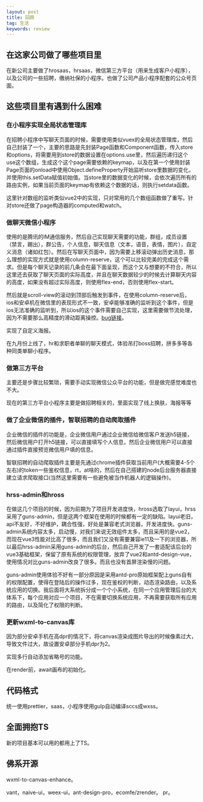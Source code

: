 ```yaml
---
layout: post
title: 回顾
tag: 生活
keywords: review
---
```


## 在这家公司做了哪些项目里

在新公司主要做了hrosaas，hrsaas，微信第三方平台（用来生成客户小程序），以及公司的一些招聘，缴纳社保的小程序。也做了公司产品小程序配套的公众号页面。

## 这些项目里有遇到什么困难

### 在小程序实现全局状态管理库

在招聘小程序中写聊天页面的时候，需要使用类似vuex的全局状态管理库，然后自己封装了一个，主要的思路是先封装Page函数和Component函数，传入store和options，将需要用到store的数据设置在options.use里，然后遍历递归这个use这个数组，生成这个这个page需要依赖的keymap，以及在第一个使用封装Page页面的onload中使用Object.defineProperty开始监听store里数据的变化，并使用this.setData赋值初始值。当store里的数据变化的时候，会依次遍历所有的路由实例，如果当前页面的keymap有依赖这个数据的话，则执行setdata函数。

这里针对数组的监听类似vue2中的实现，只对常用的几个数组函数做了重写。针对store还做了page构造器的computed和watch。

### 做聊天微信小程序

使用的是腾讯的IM通信服务，然后自己实现聊天需要的功能，群组，成员设置（禁言，踢出），群公告，个人信息，聊天信息（文本，语音，表情，图片），自定义消息（诸如红包）。然后在写聊天页面中，因为需要上移滚动弹出历史消息，那么理想的实现方式就是使用column-reserve，这个可以比较完美的完成这个需求。但是每个聊天记录的前几条会在最下面呈现，而这个又与想要的不符合，所以这里还去获取了聊天页面的实际高度，并且在聊天数据较少的时候去计算聊天内容的高度，如果没有超过实际高度，则使用flex-end，否则使用flex-start。

然后就是scroll-view的滚动到顶部后触发到事件，在使用column-reserve后，ios和安卓机在微信里的表现形式不一致，安卓能够准确的监听到这个事件，但是ios无法准确的监听到，所以ios的这个事件需要自己实现，这里需要做节流处理，因为不需要那么高精度的滑动距离操控。[bug链接](https://developers.weixin.qq.com/community/develop/doc/00066652780e70e4327bc1c585b400)。

实现了自定义海报。

在九月份上线了，hr和求职者单聊的聊天模式，体验吊打boss招聘，拼多多等各种同类单聊小程序。

### 做第三方平台

主要还是步骤比较繁琐，需要手动实现微信公众平台的功能，但是做完感觉难度也不大。

现在的第三方平台小程序主要是做招聘相关的，里面实现了线上换肤，海报等等

### 做了企业微信的插件，智联招聘的自动爬取插件

企业微信的插件的功能是，企业微信用户通过企业微信给微信客户发送h5链接，然后微信用户打开h5链接，可以直接填写个人信息，然后企业微信用户可以直接通过插件直接预览微信用户填的信息。

智联招聘的自动爬取插件主要是先通过chrome插件获取当前用户(大概需要4-5个左右)的token一些鉴权信息，rt，at啥的，然后在自己搭建的node后台服务器直接建立请求爬取接口(当然这里需要有一些避免被当作机器人的逻辑操作)。

### hrss-admin和hross

在做这几个项目的时候，因为前期为了项目开发进度快，hross选取了layui，hrss采用了guns-admin，但是这两个框架在使用的时候都有一定的缺陷。layui老旧，api不友好，不好维护，耦合性强，好处是兼容老式浏览器，开发进度快。guns-admin系统内容太多，启动慢，对我们来说无效组件太多，而且采用的是vue2，而现在vue3性能对比高了很多，而且我们又没有需要兼容ie11及一下的浏览器，所以最后hrss-admin采用guns-admin的后台，然后自己开发了一套适配该后台的vue3基础框架，保留了原有系统的权限管理，放弃了vue2和antd-design-vue，使用情况对比guns-admin改良了很多。而且也没有首屏渲染慢的问题。

guns-admin使用体验不好有一部分原因是采用antd-pro原始框架配上guns自有的权限配置，使得在登陆后的操作过多，现在鉴权的判断，动态渲染路由，以及系统应用的切换。我后面将大系统拆分成一个个小系统，在同一个应用管理后台的大体系下，每个应用对应一个项目，不在需要切换系统应用，不再需要获取所有应用的路由，以及简化了权限的判断。


### 更新wxml-to-canvas库

因为部分安卓手机在高dpr的情况下，将canvas渲染成图片导出的时候像素过大，导致文件过大，故设置安卓部分手机dpr为2。

实现多行自动添加省略号的功能。

在render前，await画布的初始化。



## 代码格式

统一使用prettier，saas，小程序使用gulp自动编译sccs成wxss。

## 全面拥抱TS

新的项目基本可以用的都用上了TS。


## 佛系开源

wxml-to-canvas-enhance。

vant，naive-ui，weex-ui，ant-design-pro，ecomfe/zrender。 pr。


